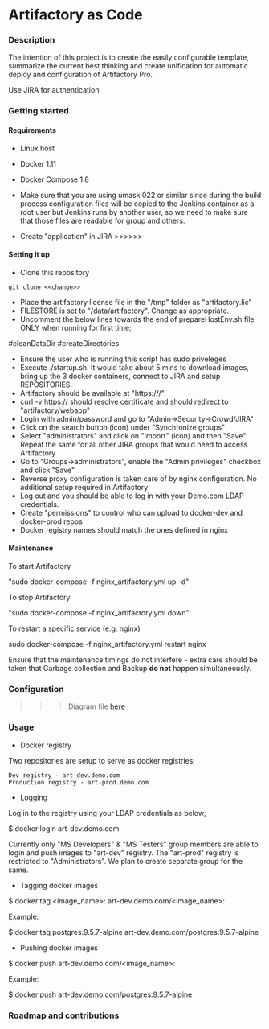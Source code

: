 # Artifactory as Code

### Description
The intention of this project is to create the easily configurable template, summarize the current best thinking and create unification for automatic deploy and configuration of Artifactory Pro.

Use JIRA for authentication

### Getting started
#### Requirements

* Linux host
* Docker 1.11
* Docker Compose 1.8
* Make sure that you are using umask 022 or similar since during the build process configuration files will be copied to the Jenkins container as a root user but Jenkins runs by another user, so we need to make sure that those files are readable for group and others.

* Create "application" in JIRA  >>>>>>

#### Setting it up

* Clone this repository

```
git clone <<change>>
```

* Place the artifactory license file in the "/tmp" folder as "artifactory.lic"
* FILESTORE is set to "/data/artifactory". Change as appropriate.
* Uncomment the below lines towards the end of prepareHostEnv.sh file ONLY when running for first time;

#cleanDataDir
#createDirectories

* Ensure the user who is running this script has sudo priveleges
* Execute ./startup.sh. It would take about 5 mins to download images, bring up the 3 docker containers, connect to JIRA and setup REPOSITORIES.
* Artifactory should be available at "https://<hostname>/".
* curl -v https://<hostname> should resolve certificate and should redirect to "artifactory/webapp"
* Login with admin/password and go to "Admin->Security->Crowd/JIRA"
* Click on the search button (icon) under "Synchronize groups"
* Select "administrators" and click on "Import" (icon) and then "Save". Repeat the same for all other JIRA groups that would need to access Artifactory
* Go to "Groups->administrators", enable the "Admin privileges" checkbox and click "Save"
* Reverse proxy configuration is taken care of by nginx configuration. No additional setup required in Artifactory
* Log out and you should be able to log in with your Demo.com LDAP credentials.
* Create "permissions" to control who can upload to docker-dev and docker-prod repos
* Docker registry names should match the ones defined in nginx

#### Maintenance

To start Artifactory

"sudo docker-compose -f nginx_artifactory.yml up -d"

To stop Artifactory


"sudo docker-compose -f nginx_artifactory.yml down"

To restart a specific service (e.g. nginx)

sudo docker-compose -f nginx_artifactory.yml restart nginx


Ensure that the maintenance timings do not interfere - extra care should be taken that Garbage collection and Backup **do not** happen simultaneously.

### Configuration

>>>Diagram
file [here](dockerizeit/master/README.md)

### Usage

* Docker registry

Two repositories are setup to serve as docker registries;

    Dev registry - art-dev.demo.com
    Production registry - art-prod.demo.com

* Logging

Log in to the registry using your LDAP credentials as below;

$ docker login art-dev.demo.com

Currently only "MS Developers" & "MS Testers" group members are able to login and push images to "art-dev" registry. The "art-prod" registry is restricted to "Administrators". We plan to create separate group for the same.

* Tagging docker images

$ docker tag <image_name>:<tag> art-dev.demo.com/<image_name>:<tag>

Example:

$ docker tag postgres:9.5.7-alpine art-dev.demo.com/postgres:9.5.7-alpine


* Pushing docker images

$ docker push art-dev.demo.com/<image_name>:<tag>

Example:

$ docker push art-dev.demo.com/postgres:9.5.7-alpine


### Roadmap and contributions
